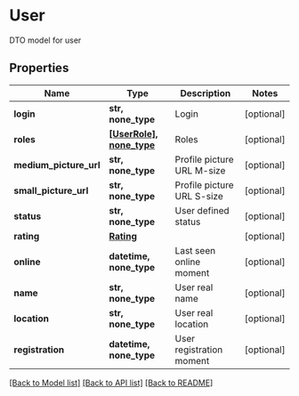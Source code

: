 # User

DTO model for user

## Properties
Name | Type | Description | Notes
------------ | ------------- | ------------- | -------------
**login** | **str, none_type** | Login | [optional] 
**roles** | [**[UserRole], none_type**](UserRole.md) | Roles | [optional] 
**medium_picture_url** | **str, none_type** | Profile picture URL M-size | [optional] 
**small_picture_url** | **str, none_type** | Profile picture URL S-size | [optional] 
**status** | **str, none_type** | User defined status | [optional] 
**rating** | [**Rating**](Rating.md) |  | [optional] 
**online** | **datetime, none_type** | Last seen online moment | [optional] 
**name** | **str, none_type** | User real name | [optional] 
**location** | **str, none_type** | User real location | [optional] 
**registration** | **datetime, none_type** | User registration moment | [optional] 

[[Back to Model list]](../README.md#documentation-for-models) [[Back to API list]](../README.md#documentation-for-api-endpoints) [[Back to README]](../README.md)


